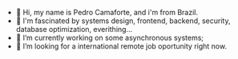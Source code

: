 - 👋 Hi, my name is Pedro Camaforte, and i'm from Brazil.
- 👀 I'm fascinated by systems design, frontend, backend, security, database optimization, everithing...
- 🌱 I’m currently working on some asynchronous systems;
- 💞️ I’m looking for a international remote job oportunity right now.

<!---
SrPeters/SrPeters is a ✨ special ✨ repository because its `README.md` (this file) appears on your GitHub profile.
You can click the Preview link to take a look at your changes.
--->
